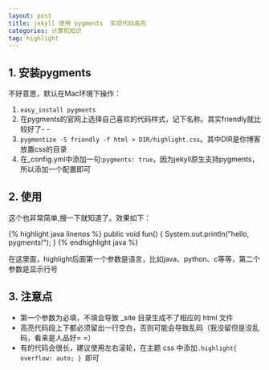 ```yaml
---
layout: post
title: jekyll 使用 pygments  实现代码高亮
categories: 计算机知识
tag: highlight
---
```


## 1. 安装pygments

不好意思，默认在Mac环境下操作：

1. ```easy_install pygments```
2. 在pygments的官网上选择自己喜欢的代码样式，记下名称。其实friendly就比较好了- -
3. ```pygmentize -S friendly -f html > DIR/highlight.css```。其中DIR是你博客放置css的目录
4. 在_config.yml中添加一句:```pygments: true```，因为jekyll原生支持pygments，所以添加一个配置即可

## 2. 使用

这个也非常简单,搜一下就知道了。效果如下：

{% highlight java linenos %}
public void fun() {
	System.out.println("hello, pygments!");
}
{% endhighlight java %}

在这里面，highlight后面第一个参数是语言，比如java、python、c等等，第二个参数是显示行号

## 3. 注意点

* 第一个参数为必填，不填会导致 _site 目录生成不了相应的 html 文件
* 高亮代码段上下都必须留出一行空白，否则可能会导致乱码（我没留但是没乱码，看来是人品好= =）
* 有的代码会很长，建议使用左右滚轮，在主题 css 中添加```.highlight{ overflow: auto; } ```即可
